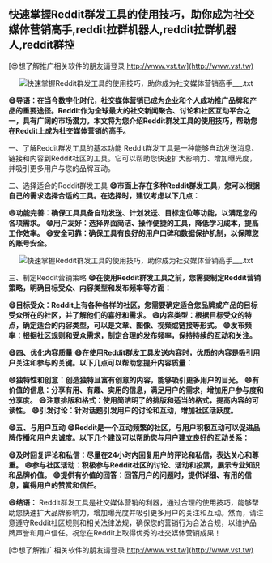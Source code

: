 ## **快速掌握Reddit群发工具的使用技巧，助你成为社交媒体营销高手,reddit拉群机器人,reddit拉群机器人,reddit群控**

[😍想了解推广相关软件的朋友请登录 http://www.vst.tw](http://www.vst.tw)

 <center><img src="https://vst.tw/MP4/tuiguang/png/7.png" alt="快速掌握Reddit群发工具的使用技巧，助你成为社交媒体营销高手___.txt"></center>

**😄导语：在当今数字化时代，社交媒体营销已成为企业和个人成功推广品牌和产品的重要途径。Reddit作为全球最大的社交新闻聚合、讨论和社区互动平台之一，具有广阔的市场潜力。本文将为您介绍Reddit群发工具的使用技巧，帮助您在Reddit上成为社交媒体营销的高手。**

一、了解Reddit群发工具的基本功能
Reddit群发工具是一种能够自动发送消息、链接和内容到Reddit社区的工具。它可以帮助您快速扩大影响力、增加曝光度，并吸引更多用户与您的品牌互动。

二、选择适合的Reddit群发工具
**😄市面上存在多种Reddit群发工具，您可以根据自己的需求选择合适的工具。在选择时，建议考虑以下几点：**

**😄功能完善：确保工具具备自动发送、计划发送、目标定位等功能，以满足您的各项需求。**
**😄用户友好：选择界面简洁、操作便捷的工具，降低学习成本，提高工作效率。**
**😄安全可靠：确保工具有良好的用户口碑和数据保护机制，以保障您的账号安全。**

 <center><img src="https://vst.tw/MP4/tuiguang/png/1.png" alt="快速掌握Reddit群发工具的使用技巧，助你成为社交媒体营销高手___.txt"></center>

三、制定Reddit营销策略
**😄在使用Reddit群发工具之前，您需要制定Reddit营销策略，明确目标受众、内容类型和发布频率等方面：**

**😄目标受众：Reddit上有各种各样的社区，您需要确定适合您品牌或产品的目标受众所在的社区，并了解他们的喜好和需求。**
**😄内容类型：根据目标受众的特点，确定适合的内容类型，可以是文章、图像、视频或链接等形式。**
**😄发布频率：根据社区规则和受众需求，制定合理的发布频率，保持持续的互动和关注。**

**😄四、优化内容质量**
**😄在使用Reddit群发工具发送内容时，优质的内容是吸引用户关注和参与的关键。以下几点可以帮助您提升内容质量：**

**😄独特性和创意：创造独特且富有创意的内容，能够吸引更多用户的目光。**
**😄有价值的信息：分享有用、有趣、实用的信息，满足用户的需求，增加用户参与度和分享度。**
**😄注意排版和格式：使用简洁明了的排版和适当的格式，提高内容的可读性。**
**😄引发讨论：针对话题引发用户的讨论和互动，增加社区活跃度。**

**😄五、与用户互动**
**😄Reddit是一个互动频繁的社区，与用户积极互动可以促进品牌传播和用户忠诚度。以下几个建议可以帮助您与用户建立良好的互动关系：**

**😄及时回复评论和私信：尽量在24小时内回复用户的评论和私信，表达关心和尊重。**
**😄参与社区活动：积极参与Reddit社区的讨论、活动和投票，展示专业知识和品牌价值。**
**😄提供有价值的回答：回答用户的问题时，提供详细、有用的信息，赢得用户的赞赏和信任。**

**😄结语：**
Reddit群发工具是社交媒体营销的利器，通过合理的使用技巧，能够帮助您快速扩大品牌影响力，增加曝光度并吸引更多用户的关注和互动。然而，请注意遵守Reddit社区规则和相关法律法规，确保您的营销行为合法合规，以维护品牌声誉和用户信任。祝您在Reddit上取得优秀的社交媒体营销成果！

[😍想了解推广相关软件的朋友请登录 http://www.vst.tw](http://www.vst.tw)



